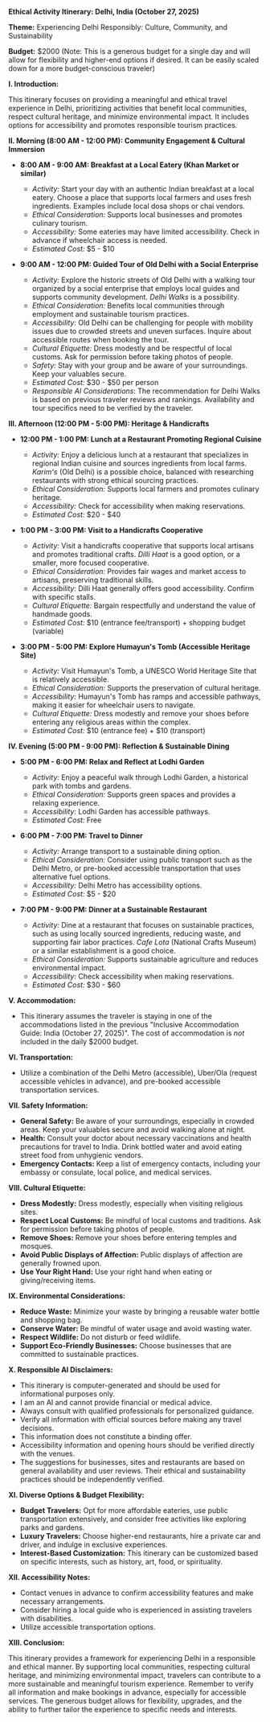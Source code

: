 **Ethical Activity Itinerary: Delhi, India (October 27, 2025)**

**Theme:** Experiencing Delhi Responsibly: Culture, Community, and Sustainability

**Budget:** $2000 (Note: This is a generous budget for a single day and will allow for flexibility and higher-end options if desired. It can be easily scaled down for a more budget-conscious traveler)

**I. Introduction:**

This itinerary focuses on providing a meaningful and ethical travel experience in Delhi, prioritizing activities that benefit local communities, respect cultural heritage, and minimize environmental impact. It includes options for accessibility and promotes responsible tourism practices.

**II. Morning (8:00 AM - 12:00 PM): Community Engagement & Cultural Immersion**

*   **8:00 AM - 9:00 AM: Breakfast at a Local Eatery (Khan Market or similar)**

    *   *Activity:* Start your day with an authentic Indian breakfast at a local eatery. Choose a place that supports local farmers and uses fresh ingredients. Examples include local dosa shops or chai vendors.
    *   *Ethical Consideration:* Supports local businesses and promotes culinary tourism.
    *   *Accessibility:* Some eateries may have limited accessibility. Check in advance if wheelchair access is needed.
    *   *Estimated Cost:* $5 - $10
*   **9:00 AM - 12:00 PM: Guided Tour of Old Delhi with a Social Enterprise**

    *   *Activity:* Explore the historic streets of Old Delhi with a walking tour organized by a social enterprise that employs local guides and supports community development. *Delhi Walks* is a possibility.
    *   *Ethical Consideration:* Benefits local communities through employment and sustainable tourism practices.
    *   *Accessibility:* Old Delhi can be challenging for people with mobility issues due to crowded streets and uneven surfaces. Inquire about accessible routes when booking the tour.
    *   *Cultural Etiquette:* Dress modestly and be respectful of local customs. Ask for permission before taking photos of people.
    *   *Safety:* Stay with your group and be aware of your surroundings. Keep your valuables secure.
    *   *Estimated Cost:* $30 - $50 per person
    *  *Responsible AI Considerations*: The recommendation for Delhi Walks is based on previous traveler reviews and rankings. Availability and tour specifics need to be verified by the traveler.

**III. Afternoon (12:00 PM - 5:00 PM): Heritage & Handicrafts**

*   **12:00 PM - 1:00 PM: Lunch at a Restaurant Promoting Regional Cuisine**

    *   *Activity:* Enjoy a delicious lunch at a restaurant that specializes in regional Indian cuisine and sources ingredients from local farms. *Karim's* (Old Delhi) is a possible choice, balanced with researching restaurants with strong ethical sourcing practices.
    *   *Ethical Consideration:* Supports local farmers and promotes culinary heritage.
    *   *Accessibility:* Check for accessibility when making reservations.
    *   *Estimated Cost:* $20 - $40
*   **1:00 PM - 3:00 PM: Visit to a Handicrafts Cooperative**

    *   *Activity:* Visit a handicrafts cooperative that supports local artisans and promotes traditional crafts. *Dilli Haat* is a good option, or a smaller, more focused cooperative.
    *   *Ethical Consideration:* Provides fair wages and market access to artisans, preserving traditional skills.
    *   *Accessibility:* Dilli Haat generally offers good accessibility. Confirm with specific stalls.
    *   *Cultural Etiquette:* Bargain respectfully and understand the value of handmade goods.
    *   *Estimated Cost:* $10 (entrance fee/transport) + shopping budget (variable)
*   **3:00 PM - 5:00 PM: Explore Humayun's Tomb (Accessible Heritage Site)**

    *   *Activity:* Visit Humayun's Tomb, a UNESCO World Heritage Site that is relatively accessible.
    *   *Ethical Consideration:* Supports the preservation of cultural heritage.
    *   *Accessibility:* Humayun's Tomb has ramps and accessible pathways, making it easier for wheelchair users to navigate.
    *   *Cultural Etiquette:* Dress modestly and remove your shoes before entering any religious areas within the complex.
    *   *Estimated Cost:* $10 (entrance fee) + $10 (transport)

**IV. Evening (5:00 PM - 9:00 PM): Reflection & Sustainable Dining**

*   **5:00 PM - 6:00 PM: Relax and Reflect at Lodhi Garden**

    *   *Activity:* Enjoy a peaceful walk through Lodhi Garden, a historical park with tombs and gardens.
    *   *Ethical Consideration:* Supports green spaces and provides a relaxing experience.
    *   *Accessibility:* Lodhi Garden has accessible pathways.
    *   *Estimated Cost:* Free
*   **6:00 PM - 7:00 PM: Travel to Dinner**

    *   *Activity:* Arrange transport to a sustainable dining option.
    *   *Ethical Consideration:* Consider using public transport such as the Delhi Metro, or pre-booked accessible transportation that uses alternative fuel options.
    *   *Accessibility:* Delhi Metro has accessibility options.
    *   *Estimated Cost:* $5 - $20
*   **7:00 PM - 9:00 PM: Dinner at a Sustainable Restaurant**

    *   *Activity:* Dine at a restaurant that focuses on sustainable practices, such as using locally sourced ingredients, reducing waste, and supporting fair labor practices. *Cafe Lota* (National Crafts Museum) or a similar establishment is a good choice.
    *   *Ethical Consideration:* Supports sustainable agriculture and reduces environmental impact.
    *   *Accessibility:* Check accessibility when making reservations.
    *   *Estimated Cost:* $30 - $60

**V. Accommodation:**

*   This itinerary assumes the traveler is staying in one of the accommodations listed in the previous "Inclusive Accommodation Guide: India (October 27, 2025)". The cost of accommodation is *not* included in the daily $2000 budget.

**VI. Transportation:**

*   Utilize a combination of the Delhi Metro (accessible), Uber/Ola (request accessible vehicles in advance), and pre-booked accessible transportation services.

**VII. Safety Information:**

*   **General Safety:** Be aware of your surroundings, especially in crowded areas. Keep your valuables secure and avoid walking alone at night.
*   **Health:** Consult your doctor about necessary vaccinations and health precautions for travel to India. Drink bottled water and avoid eating street food from unhygienic vendors.
*   **Emergency Contacts:** Keep a list of emergency contacts, including your embassy or consulate, local police, and medical services.

**VIII. Cultural Etiquette:**

*   **Dress Modestly:** Dress modestly, especially when visiting religious sites.
*   **Respect Local Customs:** Be mindful of local customs and traditions. Ask for permission before taking photos of people.
*   **Remove Shoes:** Remove your shoes before entering temples and mosques.
*   **Avoid Public Displays of Affection:** Public displays of affection are generally frowned upon.
*   **Use Your Right Hand:** Use your right hand when eating or giving/receiving items.

**IX. Environmental Considerations:**

*   **Reduce Waste:** Minimize your waste by bringing a reusable water bottle and shopping bag.
*   **Conserve Water:** Be mindful of water usage and avoid wasting water.
*   **Respect Wildlife:** Do not disturb or feed wildlife.
*   **Support Eco-Friendly Businesses:** Choose businesses that are committed to sustainable practices.

**X. Responsible AI Disclaimers:**

*   This itinerary is computer-generated and should be used for informational purposes only.
*   I am an AI and cannot provide financial or medical advice.
*   Always consult with qualified professionals for personalized guidance.
*   Verify all information with official sources before making any travel decisions.
*   This information does not constitute a binding offer.
*   Accessibility information and opening hours should be verified directly with the venues.
*   The suggestions for businesses, sites and restaurants are based on general availability and user reviews. Their ethical and sustainability practices should be independently verified.

**XI. Diverse Options & Budget Flexibility:**

*   **Budget Travelers:** Opt for more affordable eateries, use public transportation extensively, and consider free activities like exploring parks and gardens.
*   **Luxury Travelers:** Choose higher-end restaurants, hire a private car and driver, and indulge in exclusive experiences.
*   **Interest-Based Customization:** This itinerary can be customized based on specific interests, such as history, art, food, or spirituality.

**XII. Accessibility Notes:**

*   Contact venues in advance to confirm accessibility features and make necessary arrangements.
*   Consider hiring a local guide who is experienced in assisting travelers with disabilities.
*   Utilize accessible transportation options.

**XIII. Conclusion:**

This itinerary provides a framework for experiencing Delhi in a responsible and ethical manner. By supporting local communities, respecting cultural heritage, and minimizing environmental impact, travelers can contribute to a more sustainable and meaningful tourism experience. Remember to verify all information and make bookings in advance, especially for accessible services. The generous budget allows for flexibility, upgrades, and the ability to further tailor the experience to specific needs and interests.